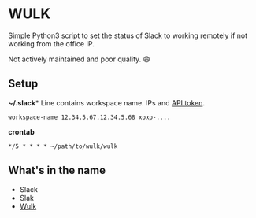 # WULK

Simple Python3 script to set the status of Slack to working remotely
if not working from the office IP.

Not actively maintained and poor quality. 😄

## Setup

**~/.slack***
Line contains workspace name. IPs and [API token](https://api.slack.com/custom-integrations/legacy-tokens).

```
workspace-name 12.34.5.67,12.34.5.68 xoxp-....
```

**crontab**
```
*/5 * * * * ~/path/to/wulk/wulk
```

## What's in the name

- Slack
- Slak
- [Wulk](https://nl.wikipedia.org/wiki/Buccinum_undatum)
